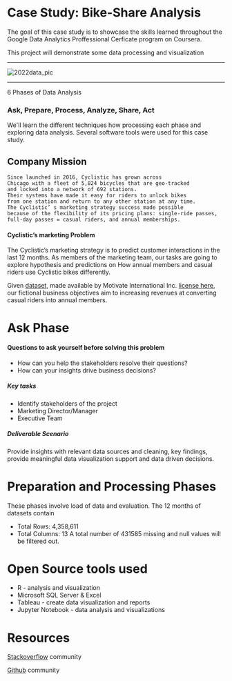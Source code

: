 
# Case Study: Bike-Share Analysis 
 The goal of this case study is to showcase the skills learned 
 throughout the Google Data Analytics Proffessional 
 Cerficate program on Coursera.

 This project will demonstrate some data processing and visualization
 
 ------------------------------------------------------------------
 
 ![2022data_pic](https://user-images.githubusercontent.com/36643432/163570923-1f7776e0-5452-49a7-b2a1-7dde0394b335.png)

------------------------------------------------------------------
 
 6 Phases of Data Analysis 
 ### Ask, Prepare, Process, Analyze, Share, Act
 
 We'll learn the different techniques 
 how processing each phase and exploring data analysis. 
 Several software tools were used for this case study.


 ## Company Mission
    Since launched in 2016, Cyclistic has grown across 
    Chicago with a fleet of 5,824 bicycles that are geo-tracked 
    and locked into a network of 692 stations. 
    Their systems have made it easy for riders to unlock bikes 
    from one station and return to any other station at any time. 
    The Cyclistic’ s marketing strategy success made possible 
    because of the flexibility of its pricing plans: single-ride passes, 
    full-day passes = casual riders, and annual memberships.

#### Cyclistic’s marketing Problem
The Cyclistic’s marketing strategy is 
to predict customer interactions in the last 12 months.
As members of the marketing team, our tasks are going to
explore hypothesis and predictions on 
How annual members and casual riders use Cyclistic bikes differently.

Given [dataset](https://divvy-tripdata.s3.amazonaws.com/index.html), 
made available by Motivate International Inc. 
[license here](https://ride.divvybikes.com/data-license-agreement), 
our fictional business objectives aim to increasing revenues at
converting casual riders into annual members.


# Ask Phase

#### Questions to ask yourself before solving this problem

- How can you help the stakeholders resolve their questions?
- How can your insights drive business decisions?

##### Key tasks 

- Identify stakeholders of the project 
- Marketing Director/Manager
- Executive Team

##### Deliverable Scenario
Provide insights with relevant data sources 
and cleaning, key findings,
provide meaningful data visualization support 
and data driven decisions.


# Preparation and Processing Phases
These phases involve load of data and evaluation.
The 12 months of datasets contain 
- Total Rows: 4,358,611
- Total Columns: 13
A total number of 431585 missing 
and null values will be filtered out.


# Open Source tools used
- R - analysis and visualization
- Microsoft SQL Server & Excel
- Tableau - create data visualization and reports
- Jupyter Notebook - data analysis and visualizations


# Resources
[Stackoverflow](https://stackoverflow.com/) community

[Github](https://github.com/) community











